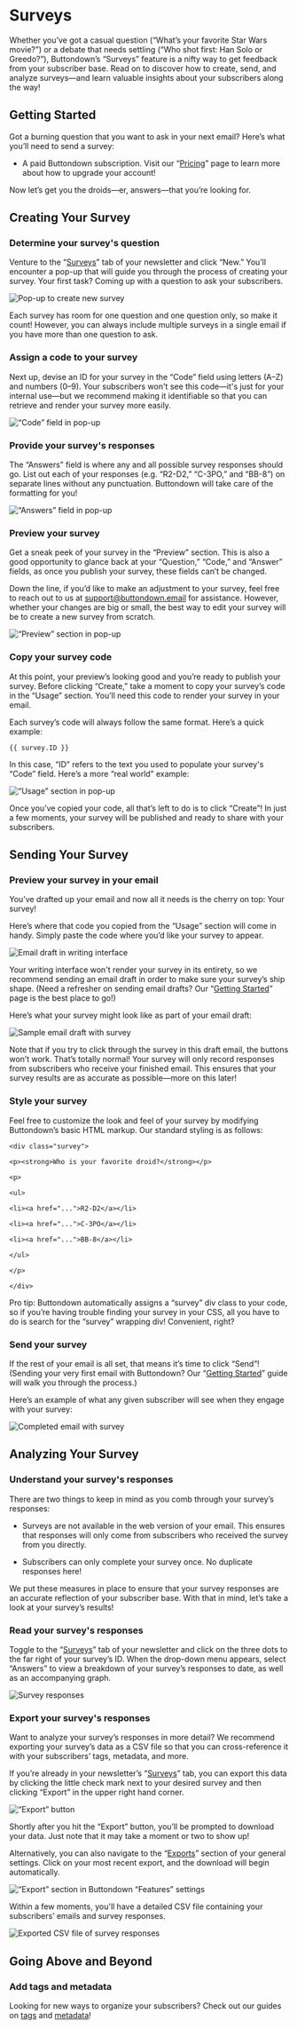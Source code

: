 ﻿# Surveys

Whether you’ve got a casual question (“What’s your favorite Star Wars movie?”) or a debate that needs settling (“Who shot first: Han Solo or Greedo?”), Buttondown’s “Surveys” feature is a nifty way to get feedback from your subscriber base. Read on to discover how to create, send, and analyze surveys—and learn valuable insights about your subscribers along the way!

## Getting Started

Got a burning question that you want to ask in your next email? Here’s what you’ll need to send a survey:

-   A paid Buttondown subscription. Visit our “[Pricing](https://buttondown.email/pricing)” page to learn more about how to upgrade your account!

Now let’s get you the droids—er, answers—that you’re looking for.

## Creating Your Survey

### Determine your survey's question

Venture to the “[Surveys](https://buttondown.email/surveys)” tab of your newsletter and click “New.” You’ll encounter a pop-up that will guide you through the process of creating your survey. Your first task? Coming up with a question to ask your subscribers.

![Pop-up to create new survey](https://github.com/madelinezday/buttondown/blob/main/images/surveys/surveys:pop-up-to-create-new-survey.gif?raw=true)

Each survey has room for one question and one question only, so make it count! However, you can always include multiple surveys in a single email if you have more than one question to ask.

### Assign a code to your survey

Next up, devise an ID for your survey in the “Code” field using letters (A–Z) and numbers (0–9). Your subscribers won't see this code—it's just for your internal use—but we recommend making it identifiable so that you can retrieve and render your survey more easily.

![“Code” field in pop-up](https://github.com/madelinezday/buttondown/blob/main/images/surveys/surveys:code-field-in-pop-up.gif?raw=true)

### Provide your survey's responses

The “Answers” field is where any and all possible survey responses should go. List out each of your responses (e.g. “R2-D2,” “C-3PO,” and “BB-8”) on separate lines without any punctuation. Buttondown will take care of the formatting for you!

![“Answers” field in pop-up](https://github.com/madelinezday/buttondown/blob/main/images/surveys/surveys:answers-field-in-pop-up.gif?raw=true)

### Preview your survey

Get a sneak peek of your survey in the “Preview” section. This is also a good opportunity to glance back at your “Question,” “Code,” and “Answer” fields, as once you publish your survey, these fields can’t be changed.

Down the line, if you’d like to make an adjustment to your survey, feel free to reach out to us at support@buttondown.email for assistance. However, whether your changes are big or small, the best way to edit your survey will be to create a new survey from scratch.

![“Preview” section in pop-up](https://github.com/madelinezday/buttondown/blob/main/images/surveys/surveys:preview-section-in-pop-up.gif?raw=true)

### Copy your survey code

At this point, your preview’s looking good and you’re ready to publish your survey. Before clicking “Create,” take a moment to copy your survey’s code in the “Usage” section. You’ll need this code to render your survey in your email.

Each survey’s code will always follow the same format. Here’s a quick example:

	{{ survey.ID }}

In this case, “ID” refers to the text you used to populate your survey's “Code” field. Here’s a more “real world” example:

![“Usage” section in pop-up](https://github.com/madelinezday/buttondown/blob/main/images/surveys/surveys:usage-section-in-pop-up.gif?raw=true)

Once you’ve copied your code, all that’s left to do is to click “Create”! In just a few moments, your survey will be published and ready to share with your subscribers.

## Sending Your Survey

### Preview your survey in your email

You’ve drafted up your email and now all it needs is the cherry on top: Your survey!

Here’s where that code you copied from the “Usage” section will come in handy. Simply paste the code where you’d like your survey to appear.

![Email draft in writing interface](https://github.com/madelinezday/buttondown/blob/main/images/email-interface/surveys:email-draft-in-writing-interface.gif?raw=true)

Your writing interface won't render your survey in its entirety, so we recommend sending an email draft in order to make sure your survey’s ship shape. (Need a refresher on sending email drafts? Our “[Getting Started](https://docs.buttondown.email/getting-started/registration-and-setup#draft-your-first-newsletter)” page is the best place to go!)

Here’s what your survey might look like as part of your email draft:

![Sample email draft with survey](https://github.com/madelinezday/buttondown/blob/main/images/emails/surveys:email-draft-in-inbox.gif?raw=true)

Note that if you try to click through the survey in this draft email, the buttons won’t work. That’s totally normal! Your survey will only record responses from subscribers who receive your finished email. This ensures that your survey results are as accurate as possible—more on this later!

### Style your survey

Feel free to customize the look and feel of your survey by modifying Buttondown’s basic HTML markup. Our standard styling is as follows:

	<div class="survey">

	<p><strong>Who is your favorite droid?</strong></p>

	<p>

	<ul>

	<li><a href="...">R2-D2</a></li>

	<li><a href="...">C-3PO</a></li>

	<li><a href="...">BB-8</a></li>

	</ul>

	</p>

	</div>

Pro tip: Buttondown automatically assigns a “survey” div class to your code, so if you’re having trouble finding your survey in your CSS, all you have to do is search for the “survey” wrapping div! Convenient, right?

### Send your survey

If the rest of your email is all set, that means it’s time to click “Send”! (Sending your very first email with Buttondown? Our “[Getting Started](https://docs.buttondown.email/getting-started/registration-and-setup#send-your-first-newsletter)” guide will walk you through the process.)

Here’s an example of what any given subscriber will see when they engage with your survey:

![Completed email with survey](https://github.com/madelinezday/buttondown/blob/main/images/emails/surveys:completed-survey.gif?raw=true)

## Analyzing Your Survey

### Understand your survey's responses

There are two things to keep in mind as you comb through your survey’s responses:

-   Surveys are not available in the web version of your email. This ensures that responses will only come from subscribers who received the survey from you directly.
    
-   Subscribers can only complete your survey once. No duplicate responses here!
    
We put these measures in place to ensure that your survey responses are an accurate reflection of your subscriber base. With that in mind, let’s take a look at your survey’s results!

### Read your survey's responses

Toggle to the “[Surveys](https://buttondown.email/surveys)” tab of your newsletter and click on the three dots to the far right of your survey’s ID. When the drop-down menu appears, select “Answers” to view a breakdown of your survey’s responses to date, as well as an accompanying graph.

![Survey responses](https://github.com/madelinezday/buttondown/blob/main/images/surveys/surveys:survey-responses.gif?raw=true)

### Export your survey's responses

Want to analyze your survey’s responses in more detail? We recommend exporting your survey’s data as a CSV file so that you can cross-reference it with your subscribers’ tags, metadata, and more.

If you’re already in your newsletter’s “[Surveys](https://buttondown.email/surveys)” tab, you can export this data by clicking the little check mark next to your desired survey and then clicking “Export” in the upper right hand corner.

![“Export” button](https://github.com/madelinezday/buttondown/blob/main/images/surveys/surveys:export-button-2.gif?raw=true)

Shortly after you hit the “Export” button, you’ll be prompted to download your data. Just note that it may take a moment or two to show up!
  
Alternatively, you can also navigate to the “[Exports](https://buttondown.email/settings#exports)” section of your general settings. Click on your most recent export, and the download will begin automatically.

![“Export” section in Buttondown “Features” settings](https://github.com/madelinezday/buttondown/blob/main/images/settings/surveys:exports-section-in-settings.gif?raw=true)

Within a few moments, you'll have a detailed CSV file containing your subscribers’ emails and survey responses.

![Exported CSV file of survey responses](https://github.com/madelinezday/buttondown/blob/main/images/spreadsheets/surveys:exported-csv-file.gif?raw=true)

## Going Above and Beyond

### Add tags and metadata

Looking for new ways to organize your subscribers? Check out our guides on [tags](https://docs.buttondown.email/advanced-features/tags-vs-newsletters) and [metadata](https://docs.buttondown.email/advanced-features/metadata)!


